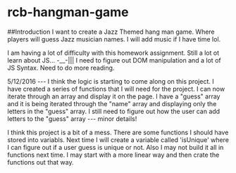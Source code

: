 # rcb-hangman-game
##Introduction
I want to create a Jazz Themed hang man game. Where players will guess Jazz musician names. I will add music if I have time lol.

I am having a lot of difficulty with this homework assignment. Still a lot ot learn about JS... -__-||| I need to figure out DOM manipulation and a lot of JS Syntax. Need to do more reading.

5/12/2016 --- I think the logic is starting to come along on this project. I have created a series of functions that I will need for the project. I can now iterate through an array and display it on the page. I have a "guess" array and it is being iterated through the "name" array and displaying only the letters in the "guess" array. I still need to figure out how the user can add letters to the "guess" array --- minor details! 

I think this project is a bit of a mess. There are some functions I should have stored into variabls. Next time I will create a variable called 'isUnique' where I can figure out if a user guess is unique or not. Also I may not build it all in functions next time. I may start with a more linear way and then crate the functions out that way. 